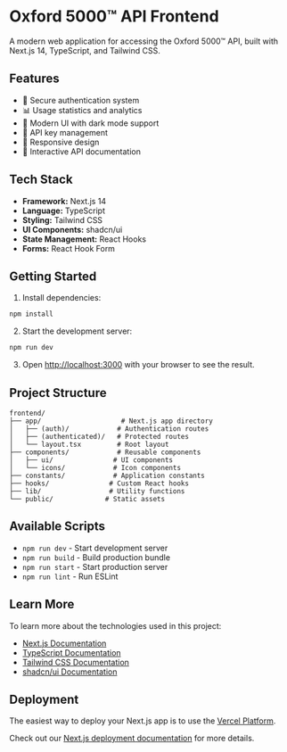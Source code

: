 # Oxford 5000™ API Frontend

A modern web application for accessing the Oxford 5000™ API, built with Next.js 14, TypeScript, and Tailwind CSS.

## Features

- 🔐 Secure authentication system
- 📊 Usage statistics and analytics
- 🎨 Modern UI with dark mode support
- 🚀 API key management
- 📱 Responsive design
- 📝 Interactive API documentation

## Tech Stack

- **Framework:** Next.js 14
- **Language:** TypeScript
- **Styling:** Tailwind CSS
- **UI Components:** shadcn/ui
- **State Management:** React Hooks
- **Forms:** React Hook Form


## Getting Started

1. Install dependencies:

```bash
npm install
```

2. Start the development server:

```bash
npm run dev
```

3. Open [http://localhost:3000](http://localhost:3000) with your browser to see the result.

## Project Structure

```
frontend/
├── app/                    # Next.js app directory
│   ├── (auth)/            # Authentication routes
│   ├── (authenticated)/   # Protected routes
│   └── layout.tsx         # Root layout
├── components/            # Reusable components
│   ├── ui/               # UI components
│   └── icons/            # Icon components
├── constants/            # Application constants
├── hooks/               # Custom React hooks
├── lib/                 # Utility functions
└── public/             # Static assets
```

## Available Scripts

- `npm run dev` - Start development server
- `npm run build` - Build production bundle
- `npm run start` - Start production server
- `npm run lint` - Run ESLint

## Learn More

To learn more about the technologies used in this project:

- [Next.js Documentation](https://nextjs.org/docs)
- [TypeScript Documentation](https://www.typescriptlang.org/docs)
- [Tailwind CSS Documentation](https://tailwindcss.com/docs)
- [shadcn/ui Documentation](https://ui.shadcn.com)

## Deployment

The easiest way to deploy your Next.js app is to use the [Vercel Platform](https://vercel.com/new?utm_medium=default-template&filter=next.js&utm_source=create-next-app&utm_campaign=create-next-app-readme).

Check out our [Next.js deployment documentation](https://nextjs.org/docs/app/building-your-application/deploying) for more details.